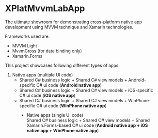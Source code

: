 XPlatMvvmLabApp
===============

The ultimate showroom for demonstrating cross-platform native app development using MVVM technique and Xamarin technologies.

Frameworks used are:
* MVVM Light
* MvvmCross (for data binding only)
* Xamarin.Forms

This project showcases following different types of apps:<br/>
<ol>
<li> Native apps (multiple UI code)<br />
<ul>
<li> Shared C# business logic + Shared C# view models + Android-specific C# ui code (<b>Android native app</b>)</li>
<li> Shared C# business logic + Shared C# view models + iOS-specific C# ui code (<b>iOS native app</b>)</li>
<li> Shared C# business logic + Shared C# view models + WinPhone-specific C# ui code (<b>WinPhone native app</b>)</li>
<ul>
</li>
<li> Native apps (single UI code)<br />
Shared C# business logic + Shared C# view models + Shared Xamarin.Forms-based C# ui code (<b>Android native app + iOS native app + WinPhone native app</b>)<br/>
</li>
</ol>
